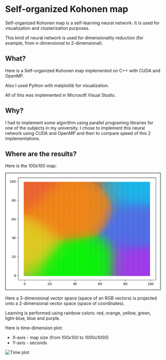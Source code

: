 # Self-organized Kohonen map

Self-organized Kohonen map is a self-learning neural network. It is used for visualization and clusterization purposes.

This kind of neural network is used for dimensionality reduction (for example, from n-dimensional to 2-dimensional).   

## What?

Here is a Self-organized Kohonen map implemented on C++ with CUDA and OpenMP.

Also I used Python with matplotlib for visualization.

All of this was implemented in Microsoft Visual Studio.

## Why?

I had to implement some algorithm using parallel programing libraries for one of the subjects in my university. I chose to implement this neural network using CUDA and OpenMP and then to compare speed of this 2 implementations.

## Where are the results?

Here is the 100x100 map:

![100x100 map](images/map1.png)

Here a 3-dimensional vector space (space of an RGB vectors) is projected onto a 2-dimensional vector space (space of coordinates).

Learning is performed using rainbow colors: red, orange, yellow, green, light-blue, blue and purple.

Here is time-dimension plot: 
- X-axis - map size (from 100x100 to 1000x1000)
- Y-axis - seconds

![Time plot](images/??????.png)
